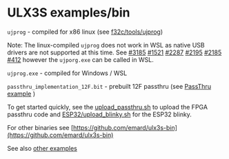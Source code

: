 # ULX3S examples/bin

`ujprog` - compiled for x86 linux (see [f32c/tools/ujprog](https://github.com/f32c/tools/tree/master/ujprog))

Note: The linux-compiled `ujprog` does not work in WSL as native USB drivers are not supported at this time. See [#3185](https://github.com/Microsoft/WSL/issues/3185) [#1521](https://github.com/Microsoft/WSL/issues/1521) [#2287](https://github.com/Microsoft/WSL/issues/2287) [#2195](https://github.com/Microsoft/WSL/issues/2195) [#2185](https://github.com/Microsoft/WSL/issues/2185) [#412](https://github.com/Microsoft/WSL/issues/412) however the `ujporg.exe` can be called in WSL.

`ujprog.exe` - compiled for Windows / WSL

`passthru_implementation_12F.bit` - prebuilt 12F passthru (see [PassThru example](../../examples/passthru/README.md) )

To get started quickly, see the [upload_passthru.sh](./upload_passthru.sh) to upload the FPGA passthru code and [ESP32/upload_blinky.sh](./ESP32/upload_blinky.sh) for the ESP32 blinky.

For other binaries see [https://github.com/emard/ulx3s-bin](https://github.com/emard/ulx3s-bin)

See also [other examples](../README.md)